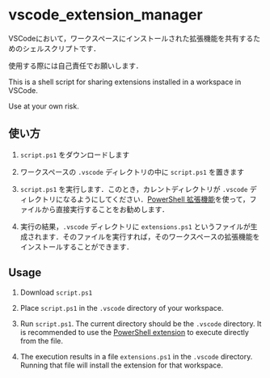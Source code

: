 # vscode_extension_manager

VSCodeにおいて，ワークスペースにインストールされた拡張機能を共有するためのシェルスクリプトです．

使用する際には自己責任でお願いします．

This is a shell script for sharing extensions installed in a workspace in VSCode.

Use at your own risk.

## 使い方

1. `script.ps1` をダウンロードします

1. ワークスペースの `.vscode` ディレクトリの中に `script.ps1` を置きます

1. `script.ps1` を実行します．このとき，カレントディレクトリが `.vscode` ディレクトリになるようにしてください．[PowerShell 拡張機能](https://marketplace.visualstudio.com/items?itemName=ms-vscode.PowerShell)を使って，ファイルから直接実行することをお勧めします．

1. 実行の結果，`.vscode` ディレクトリに `extensions.ps1` というファイルが生成されます．そのファイルを実行すれば，そのワークスペースの拡張機能をインストールすることができます．


## Usage

1. Download `script.ps1`

1. Place `script.ps1` in the `.vscode` directory of your workspace.

1. Run `script.ps1`. The current directory should be the `.vscode` directory. It is recommended to use the [PowerShell extension](https://marketplace.visualstudio.com/items?itemName=ms-vscode.PowerShell) to execute directly from the file.

1. The execution results in a file `extensions.ps1` in the `.vscode` directory. Running that file will install the extension for that workspace.
